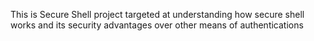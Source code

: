 This is Secure Shell project targeted at understanding how secure shell works
and its security advantages over other means of authentications

